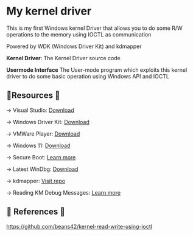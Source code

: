 # My kernel driver

This is my first Windows kernel Driver that allows you to do some R/W operations to the memory using IOCTL as communication

Powered by WDK (Windows Driver Kit) and kdmapper

**Kernel Driver**: The Kernel Driver source code

**Usermode Interface** The User-mode program which exploits this kernel driver to do some basic operation using Windows API and IOCTL

## 📝Resources 📝

→ Visual Studio: [Download](https://visualstudio.microsoft.com/downloads/)

→ Windows Driver Kit: [Download](https://learn.microsoft.com/en-us/windows-hardware/drivers/download-the-wdk)

→ VMWare Player: [Download](https://www.vmware.com/products/workstation-player/workstation-player-evaluation.html)

→ Windows 11: [Download](https://www.microsoft.com/software-download/windows11)

→ Secure Boot: [Learn more](https://learn.microsoft.com/en-us/windows-hardware/manufacture/desktop/disabling-secure-boot?view=windows-11)

→ Latest WinDbg: [Download](https://learn.microsoft.com/en-us/windows-hardware/drivers/debugger/)

→ kdmapper: [Visit repo](https://github.com/TheCruZ/kdmapper)

→ Reading KM Debug Messages: [Learn more](https://learn.microsoft.com/en-us/windows-hardware/drivers/debugger/reading-and-filtering-debugging-messages)

## 👀 References 👀

https://github.com/beans42/kernel-read-write-using-ioctl
